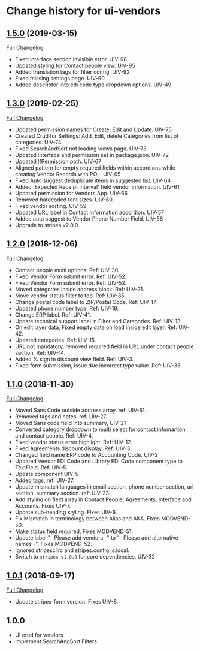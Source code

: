 # Change history for ui-vendors
## [1.5.0](https://github.com/folio-org/ui-vendors/tree/v1.5.0) (2019-03-15)
[Full Changelog](https://github.com/folio-org/ui-vendors/compare/v1.4.0...v1.5.0)

* Fixed interface section invisible error. UIV-98
* Updated styling for Contact people view. UIV-95
* Added translation tags for filter config. UIV-92
* Fixed missing settings page. UIV-90
* Added descriptor into edi code type dropdown options. UIV-49

## [1.3.0](https://github.com/folio-org/ui-vendors/tree/v1.3.0) (2019-02-25)
[Full Changelog](https://github.com/folio-org/ui-vendors/compare/v1.2.0...v1.3.0)

* Updated permission names for Create, Edit and Update. UIV-75
* Created Crud for Settings: Add, Edit, delete Categories from list of categories. UIV-74
* Fixed SearchAndSort not loading views page. UIV-73
* Updated interface and permission set in package.json. UIV-72	
* Updated IfPermission path. UIV-67
* Aligned pattern for empty required fields within accordions while creating Vendor Records with POL. UIV-65
* Fixed Auto suggest deduplicate items in suggested list. UIV-64
* Added 'Expected Receipt Interval' field vendor information. UIV-61
* Updated permission for Vendors App. UIV-66
* Removed hardcoded font sizes. UIV-60.
* Fixed vendor sorting. UIV-59
* Updated URL label in Contact Information accordion. UIV-57
* Added auto suggest to Vendor Phone Number Field. UIV-56
* Upgrade to stripes v2.0.0

## [1.2.0](https://github.com/folio-org/ui-vendors/tree/v1.2.0) (2018-12-06)
[Full Changelog](https://github.com/folio-org/ui-vendors/compare/v1.1.0...v1.2.0)

* Contact people multi options. Ref: UIV-30.
* Fixed Vendor Form submit error. Ref: UIV-52.
* Fixed Vendor Form submit error. Ref: UIV-52.
* Moved categories inside address block. Ref: UIV-21.
* Move vendor status filter to top. Ref: UIV-35.
* Change postal code label to ZIP/Postal Code. Ref: UIV-17.
* Updated phone number type. Ref: UIV-19.
* Change ERP label. Ref: UIV-41.
* Update technical support label in Filter and Categories. Ref: UIV-13.
* On edit layer data, Fixed empty data on load inside edit layer. Ref: UIV-42.
* Updated categories. Ref: UIV-15.
* URL not mandatory, removed required field in URL under contact people section. Ref: UIV-14.
* Added % sign in discount view field. Ref: UIV-3.
* Fixed form submission, issue due incorrect type value. Ref: UIV-33.

## [1.1.0](https://github.com/folio-org/ui-vendors/tree/v1.1.0) (2018-11-30)
[Full Changelog](https://github.com/folio-org/ui-vendors/compare/v1.1.0)

* Moved Sans Code outside address array. ref: UIV-51.
* Removed tags and notes. ref: UIV-27.
* Moved Sans code field into summary, UIV-21
* Converted category dropdown to multi select for contact infomartion and contact people. Ref: UIV-4.
* Fixed vendor status error highlight. Ref: UIV-12.
* Fixed Agreements discount display. Ref: UIV-3.
* Changed field name ERP code to Accounting Code. UIV-2
* Updated Vendor EDI Code and Library EDI Code component type to TextField. Ref: UIV-5.
* Update component UIV-5
* Added tags, ref: UIV-27.
* Update mismatch languages in email section, phone number section, url section, summary section. ref: UIV-23.
* Add styling on field array in Contact People, Agreements, Interface and Accounts. Fixes UIV-7.
* Update sub-heading styling. Fixes UIV-6.
* Fix Mismatch in terminology between Alias and AKA. Fixes MODVEND-50.
* Make status field required, Fixes MODVEND-51.
* Update label "- Please add vendors -" to "- Please add alternative names -". Fixes MODVEND-52.
* Ignored stripesclirc and stripes.config.js.local.
* Switch to `stripes v1.0.0` for core dependencies. UIV-32

## [1.0.1](https://github.com/folio-org/ui-vendors/tree/v1.0.1) (2018-09-17)
[Full Changelog](https://github.com/folio-org/ui-vendors/compare/v1.0.0...v1.0.1)

* Update stripes-form version. Fixes UIV-8.

## 1.0.0
* UI crud for vendors
* Implement SearchAndSort Filters
